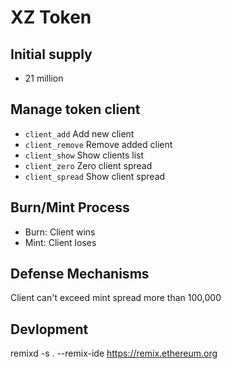# XZ Token

## Initial supply

- 21 million

## Manage token client

- `client_add` Add new client
- `client_remove` Remove added client
- `client_show` Show clients list
- `client_zero` Zero client spread
- `client_spread` Show client spread

## Burn/Mint Process

- Burn: Client wins
- Mint: Client loses

## Defense Mechanisms

Client can't exceed mint spread more than 100,000

## Devlopment

remixd -s . --remix-ide https://remix.ethereum.org
